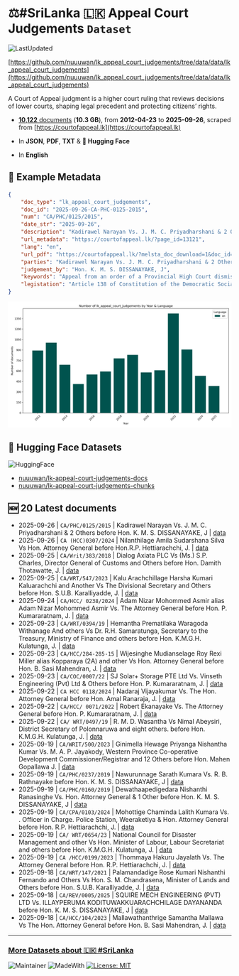 # ⚖️#SriLanka 🇱🇰 Appeal Court Judgements `Dataset`

![LastUpdated](https://img.shields.io/badge/last_updated-2025--09--28_09:38:54-green)

[https://github.com/nuuuwan/lk_appeal_court_judgements/tree/data/data/lk_appeal_court_judgements](https://github.com/nuuuwan/lk_appeal_court_judgements/tree/data/data/lk_appeal_court_judgements)

A Court of Appeal judgment is a higher court ruling that reviews decisions of lower courts, shaping legal precedent and protecting citizens’ rights.

- [**10,122** documents](https://github.com/nuuuwan/lk_appeal_court_judgements/tree/data/data/lk_appeal_court_judgements) (**10.3 GB**), from **2012-04-23** to **2025-09-26**, scraped from [https://courtofappeal.lk](https://courtofappeal.lk)

- In **JSON**, **PDF**, **TXT** & **🤗 Hugging Face**

- In **English**

## 📝 Example Metadata

```json
{
    "doc_type": "lk_appeal_court_judgements",
    "doc_id": "2025-09-26-CA-PHC-0125-2015",
    "num": "CA/PHC/0125/2015",
    "date_str": "2025-09-26",
    "description": "Kadirawel Narayan Vs. J. M. C. Priyadharshani & 2 Others before Hon. K. M. S. DISSANAYAKE, J",
    "url_metadata": "https://courtofappeal.lk/?page_id=13121",
    "lang": "en",
    "url_pdf": "https://courtofappeal.lk/?melsta_doc_download=1&doc_id=48e1f29c-4eaa-45af-9a59-95d24e0ec22b&filename=PHC-0125-15%28Order%20on%2026.09.2025%29.pdf.pdf",
    "parties": "Kadirawel Narayan Vs. J. M. C. Priyadharshani & 2 Others",
    "judgement_by": "Hon. K. M. S. DISSANAYAKE, J",
    "keywords": "Appeal from an order of a Provincial High Court dismissing an application in revision before it for non-appearance of the Petitioner and his Attorney-at-Law on a day assigned for his appearance in Court-Will an appeal lie directly to the Court of Appeal for such Order without first purging his default of appearance before the court of first instance thereat?-Can a record of proceedings be contradicted or varied directly, before the Court of Appeal without first instituting an inquiry before the relevant court of first instance.",
    "legistation": "Article 138 of Constitution of the Democratic Socialist Republic of Sri Lanka."
}
```

![Chart](https://raw.githubusercontent.com/nuuuwan/lk_appeal_court_judgements/refs/heads/data/data/lk_appeal_court_judgements/docs_by_year_and_lang.png)

## 🤗 Hugging Face Datasets

![HuggingFace](https://img.shields.io/badge/-HuggingFace-FDEE21?style=for-the-badge&logo=HuggingFace)

- [nuuuwan/lk-appeal-court-judgements-docs](https://huggingface.co/datasets/nuuuwan/lk-appeal-court-judgements-docs)
- [nuuuwan/lk-appeal-court-judgements-chunks](https://huggingface.co/datasets/nuuuwan/lk-appeal-court-judgements-chunks)

## 🆕 20 Latest documents

- 2025-09-26 | `CA/PHC/0125/2015` | Kadirawel Narayan Vs. J. M. C. Priyadharshani & 2 Others before Hon. K. M. S. DISSANAYAKE, J | [data](https://github.com/nuuuwan/lk_appeal_court_judgements/tree/data/data/lk_appeal_court_judgements/2020s/2025/2025-09-26-CA-PHC-0125-2015)
- 2025-09-26 | `CA (HCC)0307/2024` | Nilanthilage Amila Sudarshana Silva Vs Hon. Attorney General before Hon.R.P. Hettiarachchi, J. | [data](https://github.com/nuuuwan/lk_appeal_court_judgements/tree/data/data/lk_appeal_court_judgements/2020s/2025/2025-09-26-CA--HCC-0307-2024)
- 2025-09-25 | `CA/Writ/383/2018` | Dialog Axiata PLC Vs (Ms.) S.P. Charles, Director General of Customs and Others before Hon. Damith Thotawatte, J. | [data](https://github.com/nuuuwan/lk_appeal_court_judgements/tree/data/data/lk_appeal_court_judgements/2020s/2025/2025-09-25-CA-Writ-383-2018)
- 2025-09-25 | `CA/WRT/547/2023` | Kalu Arachchillage Harsha Kumari Kaluarachchi and Another Vs The Divisional Secretary and Others before Hon. S.U.B. Karalliyadde, J. | [data](https://github.com/nuuuwan/lk_appeal_court_judgements/tree/data/data/lk_appeal_court_judgements/2020s/2025/2025-09-25-CA-WRT-547-2023)
- 2025-09-24 | `CA/HCC/ 0238/2024` | Adam Nizar Mohommed Asmir alias Adam Nizar Mohommed Asmir Vs. The Attorney General before Hon. P. Kumararatnam, J. | [data](https://github.com/nuuuwan/lk_appeal_court_judgements/tree/data/data/lk_appeal_court_judgements/2020s/2025/2025-09-24-CA-HCC--0238-2024)
- 2025-09-23 | `CA/WRT/0394/19` | Hemantha Prematilaka Waragoda Withanage And others Vs Dr. R.H. Samaratunga, Secretary to the Treasury, Ministry of Finance and others before Hon. K.M.G.H. Kulatunga, J. | [data](https://github.com/nuuuwan/lk_appeal_court_judgements/tree/data/data/lk_appeal_court_judgements/2020s/2025/2025-09-23-CA-WRT-0394-19)
- 2025-09-23 | `CA/HCC/284-285-15` | Wijesinghe Mudianselage Roy Rexi Miller alias Kopparaya (2A) and other Vs Hon. Attorney General before Hon. B. Sasi Mahendran, J. | [data](https://github.com/nuuuwan/lk_appeal_court_judgements/tree/data/data/lk_appeal_court_judgements/2020s/2025/2025-09-23-CA-HCC-284-285-15)
- 2025-09-23 | `CA/COC/0007/22` | SJ Solar+ Storage PTE Ltd Vs. Vinseth Engineering (Pvt) Ltd & Others before Hon. P. Kumararatnam, J. | [data](https://github.com/nuuuwan/lk_appeal_court_judgements/tree/data/data/lk_appeal_court_judgements/2020s/2025/2025-09-23-CA-COC-0007-22)
- 2025-09-22 | `CA HCC 0118/2024` | Nadaraj Vijayakumar Vs. The Hon. Attorney General before Hon. Amal Ranaraja, J. | [data](https://github.com/nuuuwan/lk_appeal_court_judgements/tree/data/data/lk_appeal_court_judgements/2020s/2025/2025-09-22-CA-HCC-0118-2024)
- 2025-09-22 | `CA/HCC/ 0071/2022` | Robert Ekanayake Vs. The Attorney General before Hon. P. Kumararatnam, J. | [data](https://github.com/nuuuwan/lk_appeal_court_judgements/tree/data/data/lk_appeal_court_judgements/2020s/2025/2025-09-22-CA-HCC--0071-2022)
- 2025-09-22 | `CA/ WRT/0497/19` | R. M. D. Wasantha Vs Nimal Abeysiri, District Secretary of Polonnaruwa and eight others. before Hon. K.M.G.H. Kulatunga, J. | [data](https://github.com/nuuuwan/lk_appeal_court_judgements/tree/data/data/lk_appeal_court_judgements/2020s/2025/2025-09-22-CA--WRT-0497-19)
- 2025-09-19 | `CA/WRIT/500/2023` | Ginimella Hewage Priyanga Nishantha Kumar Vs. M. A. P. Jayakody, Western Province Co-operative Development Commissioner/Registrar and 12 Others before Hon. Mahen Gopallawa J. | [data](https://github.com/nuuuwan/lk_appeal_court_judgements/tree/data/data/lk_appeal_court_judgements/2020s/2025/2025-09-19-CA-WRIT-500-2023)
- 2025-09-19 | `CA/PHC/0237/2019` | Nawurunnage Sarath Kumara Vs. R. B. Rathnayake before Hon. K. M. S. DISSANAYAKE, J | [data](https://github.com/nuuuwan/lk_appeal_court_judgements/tree/data/data/lk_appeal_court_judgements/2020s/2025/2025-09-19-CA-PHC-0237-2019)
- 2025-09-19 | `CA/PHC/0160/2019` | Dewathaapedigedara Nishanthi Ranasinghe Vs. Hon. Attorney General & 1 Other before Hon. K. M. S. DISSANAYAKE, J | [data](https://github.com/nuuuwan/lk_appeal_court_judgements/tree/data/data/lk_appeal_court_judgements/2020s/2025/2025-09-19-CA-PHC-0160-2019)
- 2025-09-19 | `CA/CPA/0103/2024` | Mohottige Chaminda Lalith Kumara Vs. . Officer in Charge. Police Station, Weeraketiya & Hon. Attorney General before Hon. R.P. Hettiarachchi, J. | [data](https://github.com/nuuuwan/lk_appeal_court_judgements/tree/data/data/lk_appeal_court_judgements/2020s/2025/2025-09-19-CA-CPA-0103-2024)
- 2025-09-19 | `CA/ WRT/0654/23` | National Council for Disaster Management and other Vs Hon. Minister of Labour, Labour Secretariat and others before Hon. K.M.G.H. Kulatunga, J. | [data](https://github.com/nuuuwan/lk_appeal_court_judgements/tree/data/data/lk_appeal_court_judgements/2020s/2025/2025-09-19-CA--WRT-0654-23)
- 2025-09-19 | `CA /HCC/0199/2023` | Thommaya Hakuru Jayalath Vs. The Attorney General before Hon. R.P. Hettiarachchi, J. | [data](https://github.com/nuuuwan/lk_appeal_court_judgements/tree/data/data/lk_appeal_court_judgements/2020s/2025/2025-09-19-CA--HCC-0199-2023)
- 2025-09-18 | `CA/WRT/147/2021` | Palamandadige Rose Kumari Nishanthi Fernando and Others Vs Hon. S. M. Chandrasena, Minister of Lands and Others before Hon. S.U.B. Karalliyadde, J. | [data](https://github.com/nuuuwan/lk_appeal_court_judgements/tree/data/data/lk_appeal_court_judgements/2020s/2025/2025-09-18-CA-WRT-147-2021)
- 2025-09-18 | `CA/REV/0005/2025` | SQUIRE MECH ENGINEERING (PVT) LTD Vs. ILLAYPERUMA KODITUWAKKUARACHCHILAGE DAYANANDA before Hon. K. M. S. DISSANAYAKE, J | [data](https://github.com/nuuuwan/lk_appeal_court_judgements/tree/data/data/lk_appeal_court_judgements/2020s/2025/2025-09-18-CA-REV-0005-2025)
- 2025-09-18 | `CA/HCC/104/2023` | Mallawathanthrige Samantha Mallawa Vs The Hon. Attorney General before Hon. B. Sasi Mahendran, J. | [data](https://github.com/nuuuwan/lk_appeal_court_judgements/tree/data/data/lk_appeal_court_judgements/2020s/2025/2025-09-18-CA-HCC-104-2023)

---

### [More Datasets about 🇱🇰 #SriLanka](https://github.com/nuuuwan/lk_datasets)

![Maintainer](https://img.shields.io/badge/maintainer-nuuuwan-red)
![MadeWith](https://img.shields.io/badge/made_with-python-blue)
[![License: MIT](https://img.shields.io/badge/License-MIT-yellow.svg)](https://opensource.org/licenses/MIT)
